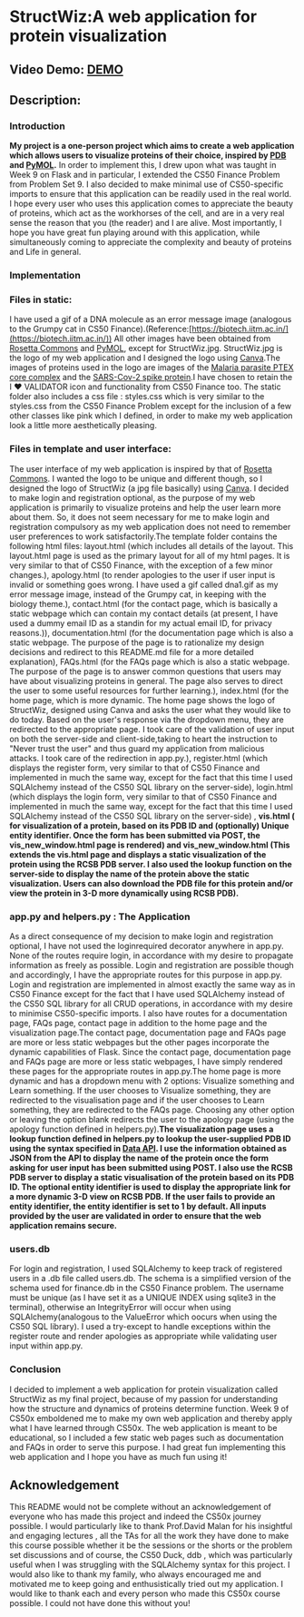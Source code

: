 # StructWiz:A  web application for protein visualization 
## Video Demo:  [DEMO]()
## Description:
### Introduction
**My project is a one-person project which aims to create a web application which allows users to visualize proteins of their choice, inspired by [PDB](https://www.rcsb.org/) and [PyMOL](https://www.pymol.org/).**
In order to implement this, I drew upon what was taught in Week 9 on Flask and in particular, 
I extended the CS50 Finance Problem from Problem Set 9. I also decided to make minimal use of CS50-specific imports to ensure that this application can be readily used in the real world. I hope every user who uses this application comes to appreciate the beauty of proteins, which act as the workhorses of the cell, and are in a very real sense the reason that you (the reader) and I are alive. Most importantly, I hope you have great fun playing around with this application, while simultaneously coming to appreciate the complexity and  beauty of proteins and Life in general.
### Implementation
### Files in static:
I have used a gif of a DNA molecule as an error message image (analogous to the Grumpy cat in CS50 Finance).(Reference:[https://biotech.iitm.ac.in/](https://biotech.iitm.ac.in/)) All other images have been obtained from [Rosetta Commons](https://rosettacommons.org/) and [PyMOL](https://www.pymol.org/), except for StructWiz.jpg. StructWiz.jpg is the logo of my web application and I designed the logo using
[Canva](https://www.canva.com/en_in/login/).The images of proteins used in the logo are images of the [Malaria parasite PTEX core complex](https://pdb101.rcsb.org/motm/299) and the [SARS-Cov-2 spike protein](https://pdb101.rcsb.org/motm/246).I have chosen to retain the  I ♥ VALIDATOR icon and functionality from CS50 Finance too. The static folder also includes a css file : styles.css which is very similar to the styles.css from the CS50 Finance Problem except for the inclusion of a few other classes like pink
which I defined, in order to make my web application look a little more aesthetically pleasing.
### Files in template and user interface:
The user interface of my web application is inspired by that of [Rosetta Commons](https://rosettacommons.org/). I wanted the logo to be unique and different though, so I designed the logo of StructWiz (a jpg file basically) using [Canva](https://www.canva.com/en_in/login/). I decided to make login and registration optional, as the purpose of my web application is primarily to visualize proteins and help the user learn more about them. So, it does not seem necessary for me to make login and registration compulsory as my web application does not need to remember user preferences to work satisfactorily.The template folder contains the following html files: layout.html (which includes all details of the layout. This layout.html page is used as the primary layout for all of my html pages. It is very similar to that of CS50 Finance, with the exception of a few minor changes.), apology.html (to render apologies to the user if user input is invalid or something goes wrong. I have used a gif called dna1.gif as my error message image, instead of the Grumpy cat, in keeping with the biology theme.), contact.html (for the contact page, which is basically a static webpage which can contain my contact details (at present, I have used a dummy email ID as a standin for my actual email ID, for privacy reasons.)), documentation.html (for the documentation page which is also a static webpage. The purpose of the page is to rationalize my design decisions and redirect to this README.md file for a more detailed explanation), FAQs.html (for the FAQs page which is also a static webpage. The purpose of the page is to answer common questions that users may have about visualizing proteins in general. The page also serves to direct the user to some useful resources for further learning.), index.html (for the home page, which is more dynamic. The home page shows the logo of StructWiz, designed using Canva and asks the user what they would like to do today. Based on the user's response via the dropdown menu, they are redirected to the appropriate page. I took care of the validation of user input on both the server-side and client-side,taking to heart the instruction to "Never trust the user" and thus guard my application from malicious attacks. I took care of the redirection in app.py.), register.html (which displays the register form, very similar to that of CS50 Finance and implemented in much the same way, except for the fact that this time I used SQLAlchemy instead of the CS50 SQL library on the server-side), login.html (which displays the login form, very similar to that of CS50 Finance and implemented in much the same way, except for the fact that this time I used SQLAlchemy instead of the CS50 SQL library on the server-side) , **vis.html ( for visualization of a protein, based on its PDB ID and (optionally) Unique entity identifier. Once the form has been submitted via POST, the vis_new_window.html page is rendered) and vis_new_window.html (This extends the vis.html page and displays a static visualization of the protein using the RCSB PDB server. I also used the lookup function on the server-side to display the name of the protein above the static visualization. Users can also download the PDB file for this protein and/or view the protein in 3-D more dynamically using RCSB PDB).**
### app.py and helpers.py : The Application
As a direct consequence of my decision to make login and registration optional, I have not used the loginrequired decorator anywhere in app.py. None of the routes require login, in accordance with my desire to propagate information as freely as possible. Login and registration are possible though and accordingly, I have the appropriate routes for this purpose in app.py. Login and registration are implemented in almost exactly the same way as in CS50 Finance except for the fact that I have used SQLAlchemy instead of the CS50 SQL library for all CRUD operations, in accordance with my desire to minimise CS50-specific imports. I also have routes for a documentation page, FAQs page, contact page in addition to the home page and the visualization page.The contact page, documentation page and FAQs page are more or less static webpages but the other pages incorporate the dynamic capabilities of Flask. Since the contact page, documentation page and FAQs page are more or less static webpages, I have simply rendered these pages for the appropriate routes in app.py.The home page is more dynamic and has a dropdown menu with 2 options: Visualize something and Learn something. If the user chooses to Visualize something, they are redirected to the visualisation page and if the user chooses to Learn something,
they are redirected to the FAQs page. Choosing any other option or leaving the option blank redirects the user to the apology page (using the apology function defined in helpers.py).**The visualization page uses a lookup function defined in helpers.py to lookup the user-supplied PDB ID using the syntax specified in [Data API](https://data.rcsb.org/index.html#data-api). I use the information obtained as JSON from the API to display the name of the protein once the form asking for user input has been submitted using POST. I also use the RCSB PDB server to display a static visualisation of the protein based on its PDB ID. The optional entity identifier is used to display the appropriate link for a more dynamic 3-D view on RCSB PDB. If the user fails to provide an entity identifier, the entity identifier is set to 1 by default. All inputs provided by the user are validated in order to ensure that the web application remains secure.**
### users.db
For login and registration, I used SQLAlchemy to keep track of registered users in a .db file called 
users.db. The schema is a simplified version of the schema used for finance.db in the CS50 Finance problem. The username must be unique (as I have set it as a UNIQUE INDEX using sqlite3 in the terminal), otherwise an IntegrityError will occur when using SQLAlchemy(analogous to the ValueError which oocurs when using the CS50 SQL library). I used a try-except to handle exceptions within the register route 
and render apologies as appropriate while validating user input within app.py.
### Conclusion
I decided to implement a web application for protein visualization called StructWiz as my final project, because of my passion for understanding how the structure and dynamics of proteins determine function. Week 9 of CS50x emboldened me to make my own web application and thereby apply what I have learned through CS50x. The web application is meant to be educational, so I included a few static web pages such as documentation and FAQs in order to serve this purpose. I had great fun implementing this web application and I hope you have as much fun using it!
## Acknowledgement
This README would not be complete without an acknowledgement of everyone who has made this project and indeed the CS50x journey possible. I would particularly like to thank Prof.David Malan for his insightful and engaging lectures , all the TAs for all the work they have done to make this course possible whether it be the sessions or the shorts or the problem set discussions and of course, the CS50 Duck, ddb , which was particularly useful when I was struggling with the SQLAlchemy syntax for this project. I would also like to thank my family, who always encouraged me and motivated me to keep going and enthusistically tried out my application. I would like to thank each and every person who made this CS50x course possible. I could not have done this without you!